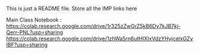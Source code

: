 This is just a README file. 
Store all the IMP links here

Main Class Notebook : 
https://colab.research.google.com/drive/1r325zZwGrZ5kB6Dy7kJB7kj-Qerr-PNL?usp=sharing
https://colab.research.google.com/drive/1zhWa5rn6utHIXIxVdzYHyjcelxGZyIBF?usp=sharing
